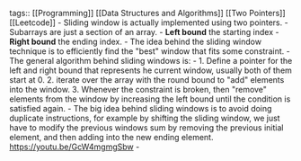 tags:: [[Programming]] [[Data Structures and Algorithms]] [[Two Pointers]] [[Leetcode]]
	- Sliding window is actually implemented using two pointers.
	- Subarrays are just a section of an array.
		- **Left bound** the starting index
		- **Right bound** the ending index.
	- The idea behind the sliding window technique is to efficiently find the "best" window that fits some constraint.
	- The general algorithm behind sliding windows is:
		- 1. Define a pointer for the left and right bound that represents he current window, usually both of them start at 0.
		  2. iterate over the array with the round bound to "add" elements into the window.
		  3. Whenever the constraint is broken, then "remove" elements from the window by increasing the left bound until the condition is satisfied again.
	- The big idea behind sliding windows is to avoid doing duplicate instructions, for example by shifting the sliding window, we just have to modify the previous windows sum by removing the previous initial element, and then adding into the new ending element. https://youtu.be/GcW4mgmgSbw
	-